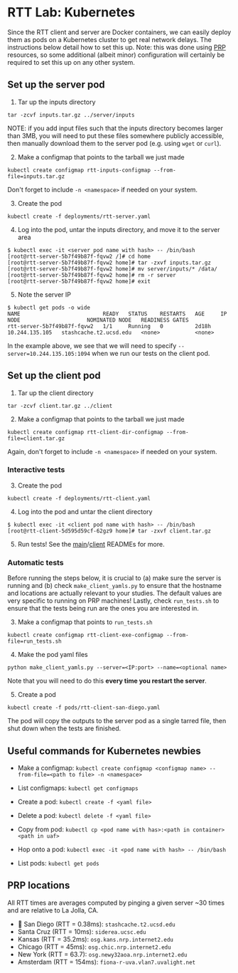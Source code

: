 # RTT Lab: Kubernetes
Since the RTT client and server are Docker containers, we can easily deploy them as pods on a Kubernetes cluster to get real network delays. The instructions below detail how to set this up. Note: this was done using [PRP](https://ucsd-prp.gitlab.io/) resources, so some additional (albeit minor) configuration will certainly be required to set this up on any other system.

## Set up the server pod
1. Tar up the inputs directory
```
tar -zcvf inputs.tar.gz ../server/inputs
```
NOTE: if you add input files such that the inputs directory becomes larger than 3MB, you will need to put these files somewhere publicly accessible, then manually download them to the server pod (e.g. using `wget` or `curl`).

2. Make a configmap that points to the tarball we just made
```
kubectl create configmap rtt-inputs-configmap --from-file=inputs.tar.gz
```
Don't forget to include `-n <namespace>` if needed on your system.

3. Create the pod
```
kubectl create -f deployments/rtt-server.yaml
```
4. Log into the pod, untar the inputs directory, and move it to the server area
```
$ kubectl exec -it <server pod name with hash> -- /bin/bash
[root@rtt-server-5b7f49b87f-fqvw2 /]# cd home
[root@rtt-server-5b7f49b87f-fqvw2 home]# tar -zxvf inputs.tar.gz
[root@rtt-server-5b7f49b87f-fqvw2 home]# mv server/inputs/* /data/
[root@rtt-server-5b7f49b87f-fqvw2 home]# rm -r server
[root@rtt-server-5b7f49b87f-fqvw2 home]# exit
```
5. Note the server IP
```
$ kubectl get pods -o wide
NAME                          READY   STATUS    RESTARTS   AGE     IP               NODE                     NOMINATED NODE   READINESS GATES
rtt-server-5b7f49b87f-fqvw2   1/1     Running   0          2d18h   10.244.135.105   stashcache.t2.ucsd.edu   <none>           <none>
```
In the example above, we see that we will need to specify `--server=10.244.135.105:1094` when we run our tests on the client pod.

## Set up the client pod
1. Tar up the client directory
```
tar -zcvf client.tar.gz ../client
```
2. Make a configmap that points to the tarball we just made
```
kubectl create configmap rtt-client-dir-configmap --from-file=client.tar.gz
```
Again, don't forget to include `-n <namespace>` if needed on your system.

### Interactive tests
3. Create the pod
```
kubectl create -f deployments/rtt-client.yaml
```
4. Log into the pod and untar the client directory
```
$ kubectl exec -it <client pod name with hash> -- /bin/bash
[root@rtt-client-5d595d59cf-62gz9 home]# tar -zxvf client.tar.gz
```
5. Run tests! See the [main](https://github.com/jkguiang/rtt-lab/blob/main/README.md)/[client](https://github.com/jkguiang/rtt-lab/blob/main/client/README.md) READMEs for more.

### Automatic tests
Before running the steps below, it is crucial to (a) make sure the server is running and (b) check `make_client_yamls.py` to ensure that the hostname and locations are actually relevant to your studies. The default values are very specific to running on PRP machines! Lastly, check `run_tests.sh` to ensure that the tests being run are the ones you are interested in.

3. Make a configmap that points to `run_tests.sh`
```
kubectl create configmap rtt-client-exe-configmap --from-file=run_tests.sh
```
4. Make the pod yaml files
```
python make_client_yamls.py --server=<IP:port> --name=<optional name>
```
Note that you will need to do this **every time you restart the server**.

5. Create a pod
```
kubectl create -f pods/rtt-client-san-diego.yaml
```
The pod will copy the outputs to the server pod as a single tarred file, then shut down when the tests are finished.

## Useful commands for Kubernetes newbies
- Make a configmap: `kubectl create configmap <configmap name> --from-file=<path to file> -n <namespace>`

- List configmaps: `kubectl get configmaps`

- Create a pod: `kubectl create -f <yaml file>`

- Delete a pod: `kubectl delete -f <yaml file>`

- Copy from pod: `kubectl cp <pod name with has>:<path in container> <path in uaf>`

- Hop onto a pod: `kubectl exec -it <pod name with hash> -- /bin/bash`

- List pods: `kubectl get pods`

## PRP locations
All RTT times are averages computed by pinging a given server ~30 times and are relative to La Jolla, CA.
- :trident: San Diego (RTT = 0.38ms): `stashcache.t2.ucsd.edu`
- Santa Cruz (RTT = 10ms): `siderea.ucsc.edu`
- Kansas (RTT = 35.2ms): `osg.kans.nrp.internet2.edu`
- Chicago (RTT = 45ms): `osg.chic.nrp.internet2.edu`
- New York (RTT = 63.7): `osg.newy32aoa.nrp.internet2.edu`
- Amsterdam (RTT = 154ms): `fiona-r-uva.vlan7.uvalight.net`
